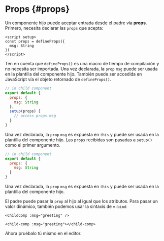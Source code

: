 # Props {#props}

Un componente hijo puede aceptar entrada desde el padre vía **props**. Primero, necesita declarar las `props` que acepta:

<div class="composition-api">
<div class="sfc">

```vue [ChildComp.vue]
<script setup>
const props = defineProps({
  msg: String
})
</script>
```

Ten en cuenta que `defineProps()` es una macro de tiempo de compilación y no necesita ser importada. Una vez declarada, la `prop` `msg` puede ser usada en la plantilla del componente hijo. También puede ser accedida en JavaScript vía el objeto retornado de `defineProps()`.

</div>

<div class="html">

```js
// in child component
export default {
  props: {
    msg: String
  },
  setup(props) {
    // access props.msg
  }
}
```

Una vez declarada, la `prop` `msg` es expuesta en `this` y puede ser usada en la plantilla del componente hijo. Las `props` recibidas son pasadas a `setup()` como el primer argumento.

</div>

</div>

<div class="options-api">

```js
// in child component
export default {
  props: {
    msg: String
  }
}
```

Una vez declarada, la `prop` `msg` es expuesta en `this` y puede ser usada en la plantilla del componente hijo.

</div>

El padre puede pasar la `prop` al hijo al igual que los atributos. Para pasar un valor dinámico, también podemos usar la sintaxis de `v-bind`:

<div class="sfc">

```vue-html
<ChildComp :msg="greeting" />
```

</div>
<div class="html">

```vue-html
<child-comp :msg="greeting"></child-comp>
```

</div>

Ahora pruébalo tú mismo en el editor.